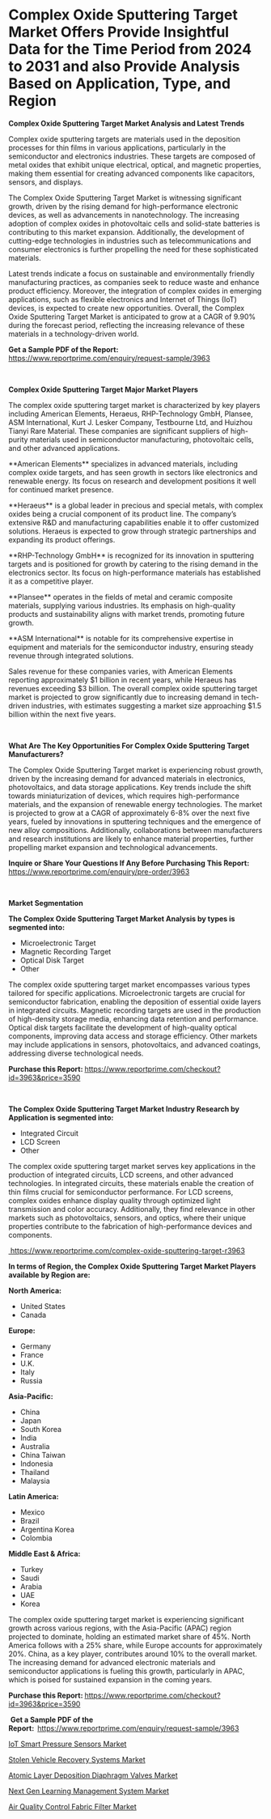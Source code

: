 <p><h1>Complex Oxide Sputtering Target Market Offers Provide Insightful Data for the Time Period from 2024 to 2031 and also Provide Analysis Based on Application, Type, and Region</h1></p><p><strong>Complex Oxide Sputtering Target Market Analysis and Latest Trends</strong></p>
<p><p>Complex oxide sputtering targets are materials used in the deposition processes for thin films in various applications, particularly in the semiconductor and electronics industries. These targets are composed of metal oxides that exhibit unique electrical, optical, and magnetic properties, making them essential for creating advanced components like capacitors, sensors, and displays.</p><p>The Complex Oxide Sputtering Target Market is witnessing significant growth, driven by the rising demand for high-performance electronic devices, as well as advancements in nanotechnology. The increasing adoption of complex oxides in photovoltaic cells and solid-state batteries is contributing to this market expansion. Additionally, the development of cutting-edge technologies in industries such as telecommunications and consumer electronics is further propelling the need for these sophisticated materials.</p><p>Latest trends indicate a focus on sustainable and environmentally friendly manufacturing practices, as companies seek to reduce waste and enhance product efficiency. Moreover, the integration of complex oxides in emerging applications, such as flexible electronics and Internet of Things (IoT) devices, is expected to create new opportunities. Overall, the Complex Oxide Sputtering Target Market is anticipated to grow at a CAGR of 9.90% during the forecast period, reflecting the increasing relevance of these materials in a technology-driven world.</p></p>
<p><strong>Get a Sample PDF of the Report:&nbsp;</strong> <a href="https://www.reportprime.com/enquiry/request-sample/3963">https://www.reportprime.com/enquiry/request-sample/3963</a></p>
<p>&nbsp;</p>
<p><strong>Complex Oxide Sputtering Target Major Market Players</strong></p>
<p><p>The complex oxide sputtering target market is characterized by key players including American Elements, Heraeus, RHP-Technology GmbH, Plansee, ASM International, Kurt J. Lesker Company, Testbourne Ltd, and Huizhou Tianyi Rare Material. These companies are significant suppliers of high-purity materials used in semiconductor manufacturing, photovoltaic cells, and other advanced applications.</p><p>**American Elements** specializes in advanced materials, including complex oxide targets, and has seen growth in sectors like electronics and renewable energy. Its focus on research and development positions it well for continued market presence.</p><p>**Heraeus** is a global leader in precious and special metals, with complex oxides being a crucial component of its product line. The company’s extensive R&D and manufacturing capabilities enable it to offer customized solutions. Heraeus is expected to grow through strategic partnerships and expanding its product offerings.</p><p>**RHP-Technology GmbH** is recognized for its innovation in sputtering targets and is positioned for growth by catering to the rising demand in the electronics sector. Its focus on high-performance materials has established it as a competitive player.</p><p>**Plansee** operates in the fields of metal and ceramic composite materials, supplying various industries. Its emphasis on high-quality products and sustainability aligns with market trends, promoting future growth.</p><p>**ASM International** is notable for its comprehensive expertise in equipment and materials for the semiconductor industry, ensuring steady revenue through integrated solutions.</p><p>Sales revenue for these companies varies, with American Elements reporting approximately $1 billion in recent years, while Heraeus has revenues exceeding $3 billion. The overall complex oxide sputtering target market is projected to grow significantly due to increasing demand in tech-driven industries, with estimates suggesting a market size approaching $1.5 billion within the next five years.</p></p>
<p>&nbsp;</p>
<p><strong>What Are The Key Opportunities For Complex Oxide Sputtering Target Manufacturers?</strong></p>
<p><p>The Complex Oxide Sputtering Target market is experiencing robust growth, driven by the increasing demand for advanced materials in electronics, photovoltaics, and data storage applications. Key trends include the shift towards miniaturization of devices, which requires high-performance materials, and the expansion of renewable energy technologies. The market is projected to grow at a CAGR of approximately 6-8% over the next five years, fueled by innovations in sputtering techniques and the emergence of new alloy compositions. Additionally, collaborations between manufacturers and research institutions are likely to enhance material properties, further propelling market expansion and technological advancements.</p></p>
<p><strong>Inquire or Share Your Questions If Any Before Purchasing This Report:</strong> <a href="https://www.reportprime.com/enquiry/pre-order/3963">https://www.reportprime.com/enquiry/pre-order/3963</a></p>
<p>&nbsp;</p>
<p><strong>Market Segmentation</strong></p>
<p><strong>The Complex Oxide Sputtering Target Market Analysis by types is segmented into:</strong></p>
<p><ul><li>Microelectronic Target</li><li>Magnetic Recording Target</li><li>Optical Disk Target</li><li>Other</li></ul></p>
<p><p>The complex oxide sputtering target market encompasses various types tailored for specific applications. Microelectronic targets are crucial for semiconductor fabrication, enabling the deposition of essential oxide layers in integrated circuits. Magnetic recording targets are used in the production of high-density storage media, enhancing data retention and performance. Optical disk targets facilitate the development of high-quality optical components, improving data access and storage efficiency. Other markets may include applications in sensors, photovoltaics, and advanced coatings, addressing diverse technological needs.</p></p>
<p><strong>Purchase this Report:&nbsp;</strong><a href="https://www.reportprime.com/checkout?id=3963&price=3590">https://www.reportprime.com/checkout?id=3963&price=3590</a></p>
<p>&nbsp;</p>
<p><strong>The Complex Oxide Sputtering Target Market Industry Research by Application is segmented into:</strong></p>
<p><ul><li>Integrated Circuit</li><li>LCD Screen</li><li>Other</li></ul></p>
<p><p>The complex oxide sputtering target market serves key applications in the production of integrated circuits, LCD screens, and other advanced technologies. In integrated circuits, these materials enable the creation of thin films crucial for semiconductor performance. For LCD screens, complex oxides enhance display quality through optimized light transmission and color accuracy. Additionally, they find relevance in other markets such as photovoltaics, sensors, and optics, where their unique properties contribute to the fabrication of high-performance devices and components.</p></p>
<p><a href="https://www.reportprime.com/complex-oxide-sputtering-target-r3963">&nbsp;https://www.reportprime.com/complex-oxide-sputtering-target-r3963</a></p>
<p><strong>In terms of Region, the Complex Oxide Sputtering Target Market Players available by Region are:</strong></p>
<p>
    <p> <strong> North America: </strong>
        <ul>
            <li>United States</li>
            <li>Canada</li>
        </ul>
        </p> 
    <p> <strong> Europe: </strong>
        <ul>
            <li>Germany</li>
            <li>France</li>
            <li>U.K.</li>
            <li>Italy</li>
            <li>Russia</li>
        </ul>
        </p> 
    <p> <strong> Asia-Pacific: </strong>
        <ul>
            <li>China</li>
            <li>Japan</li>
            <li>South Korea</li>
            <li>India</li>
            <li>Australia</li>
            <li>China Taiwan</li>
            <li>Indonesia</li>
            <li>Thailand</li>
            <li>Malaysia</li>
        </ul>
        </p> 
    <p> <strong> Latin America: </strong>
        <ul>
            <li>Mexico</li>
            <li>Brazil</li>
            <li>Argentina Korea</li>
            <li>Colombia</li>
        </ul>
        </p> 
    <p> <strong> Middle East & Africa: </strong>
        <ul>
            <li>Turkey</li>
            <li>Saudi</li>
            <li>Arabia</li>
            <li>UAE</li>
            <li>Korea</li>
        </ul>
    </p>
    </p>
<p><p>The complex oxide sputtering target market is experiencing significant growth across various regions, with the Asia-Pacific (APAC) region projected to dominate, holding an estimated market share of 45%. North America follows with a 25% share, while Europe accounts for approximately 20%. China, as a key player, contributes around 10% to the overall market. The increasing demand for advanced electronic materials and semiconductor applications is fueling this growth, particularly in APAC, which is poised for sustained expansion in the coming years.</p></p>
<p><strong>Purchase this Report: </strong><a href="https://www.reportprime.com/checkout?id=3963&price=3590">https://www.reportprime.com/checkout?id=3963&price=3590</a></p>
<p>&nbsp;<strong>Get a Sample PDF of the Report:&nbsp;&nbsp;</strong><a href="https://www.reportprime.com/enquiry/request-sample/3963">https://www.reportprime.com/enquiry/request-sample/3963</a></p>
<p><strong></strong></p>
<p><p><a href="https://github.com/ChiragRp1/Market-Research-Report-List-6/blob/main/iot-smart-pressure-sensors-market.md">IoT Smart Pressure Sensors Market</a></p><p><a href="https://www.linkedin.com/pulse/stolen-vehicle-recovery-systems-market-size-share-analysis-bjzde?trackingId=YA%2BAJw14QHKtP%2FsLu44QuA%3D%3D">Stolen Vehicle Recovery Systems Market</a></p><p><a href="https://github.com/LaurenShaw586/Market-Research-Report-List-1/blob/main/atomic-layer-deposition-diaphragm-valves-market.md">Atomic Layer Deposition Diaphragm Valves Market</a></p><p><a href="https://issuu.com/reportprime-2/docs/next-gen-learning-management-system_591af0d3af005a">Next Gen Learning Management System Market</a></p><p><a href="https://issuu.com/reportprime-2/docs/air-quality-control-fabric-filter-m_49dbb27c59fe31">Air Quality Control Fabric Filter Market</a></p></p>